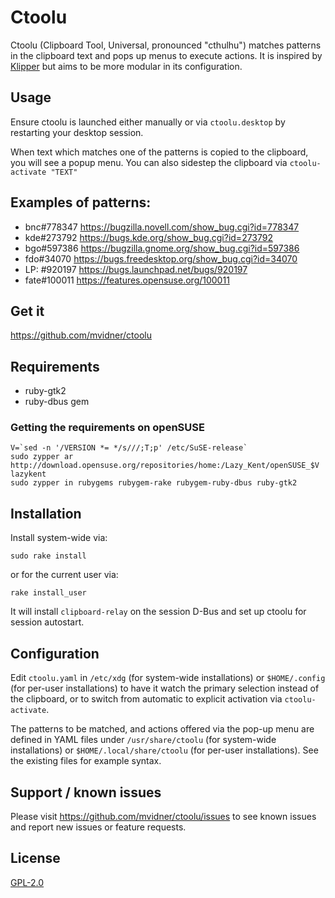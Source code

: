# Ctoolu

Ctoolu (Clipboard Tool, Universal, pronounced "cthulhu") matches
patterns in the clipboard text and pops up menus to execute actions.
It is inspired by [Klipper](http://en.wikipedia.org/wiki/Klipper) but aims to be
more modular in its configuration.

## Usage

Ensure ctoolu is launched either manually or via `ctoolu.desktop` by
restarting your desktop session.

When text which matches one of the patterns is copied to the clipboard, you
will see a popup menu. You can also sidestep the clipboard via
`ctoolu-activate "TEXT"`

## Examples of patterns:

- bnc#778347   https://bugzilla.novell.com/show_bug.cgi?id=778347
- kde#273792   https://bugs.kde.org/show_bug.cgi?id=273792
- bgo#597386   https://bugzilla.gnome.org/show_bug.cgi?id=597386
- fdo#34070    https://bugs.freedesktop.org/show_bug.cgi?id=34070
- LP: #920197  https://bugs.launchpad.net/bugs/920197
- fate#100011  https://features.opensuse.org/100011

## Get it

<https://github.com/mvidner/ctoolu>

## Requirements

- ruby-gtk2
- ruby-dbus gem

### Getting the requirements on openSUSE

    V=`sed -n '/VERSION *= */s///;T;p' /etc/SuSE-release`
    sudo zypper ar http://download.opensuse.org/repositories/home:/Lazy_Kent/openSUSE_$V lazykent
    sudo zypper in rubygems rubygem-rake rubygem-ruby-dbus ruby-gtk2

## Installation

Install system-wide via:

    sudo rake install

or for the current user via:

    rake install_user

It will install `clipboard-relay` on the session D-Bus and set up ctoolu for
session autostart.

## Configuration

Edit `ctoolu.yaml` in `/etc/xdg` (for system-wide installations) or
`$HOME/.config` (for per-user installations) to have it watch the
primary selection instead of the clipboard, or to switch from
automatic to explicit activation via `ctoolu-activate`.

The patterns to be matched, and actions offered via the pop-up menu
are defined in YAML files under `/usr/share/ctoolu` (for system-wide
installations) or `$HOME/.local/share/ctoolu` (for per-user
installations).  See the existing files for example syntax.

## Support / known issues

Please visit <https://github.com/mvidner/ctoolu/issues> to see known
issues and report new issues or feature requests.

## License

[GPL-2.0](http://www.spdx.org/licenses/GPL-2.0)
